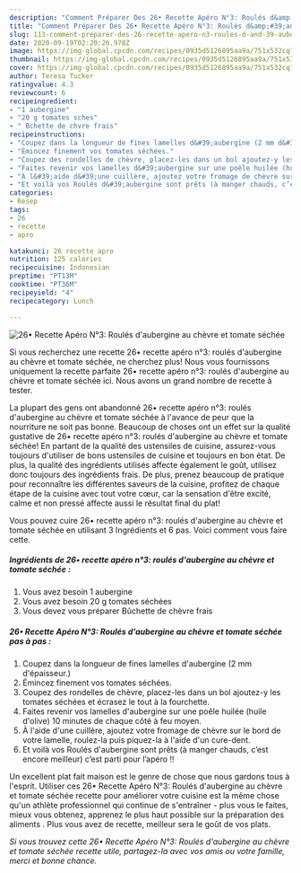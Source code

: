 ```yaml
---
description: "Comment Préparer Des 26• Recette Apéro N°3: Roulés d&amp;#39;aubergine au chèvre et tomate séchée"
title: "Comment Préparer Des 26• Recette Apéro N°3: Roulés d&amp;#39;aubergine au chèvre et tomate séchée"
slug: 113-comment-preparer-des-26-recette-apero-n3-roules-d-and-39-aubergine-au-chevre-et-tomate-sechee
date: 2020-09-19T02:20:26.978Z
image: https://img-global.cpcdn.com/recipes/0935d5126895aa9a/751x532cq70/26•-recette-apero-n3-roules-daubergine-au-chevre-et-tomate-sechee-photo-principale-de-la-recette.jpg
thumbnail: https://img-global.cpcdn.com/recipes/0935d5126895aa9a/751x532cq70/26•-recette-apero-n3-roules-daubergine-au-chevre-et-tomate-sechee-photo-principale-de-la-recette.jpg
cover: https://img-global.cpcdn.com/recipes/0935d5126895aa9a/751x532cq70/26•-recette-apero-n3-roules-daubergine-au-chevre-et-tomate-sechee-photo-principale-de-la-recette.jpg
author: Teresa Tucker
ratingvalue: 4.3
reviewcount: 6
recipeingredient:
- "1 aubergine"
- "20 g tomates sches"
- " Bchette de chvre frais"
recipeinstructions:
- "Coupez dans la longueur de fines lamelles d&#39;aubergine (2 mm d&#39;épaisseur.)"
- "Émincez finement vos tomates séchées."
- "Coupez des rondelles de chèvre, placez-les dans un bol ajoutez-y les tomates séchées et écrasez le tout à la fourchette."
- "Faites revenir vos lamelles d&#39;aubergine sur une poêle huilée (huile d&#39;olive) 10 minutes de chaque côté à feu moyen."
- "À l&#39;aide d&#39;une cuillère, ajoutez votre fromage de chèvre sur le bord de votre lamelle, roulez-la puis piquez-la à l&#39;aide d&#39;un cure-dent."
- "Et voilà vos Roulés d&#39;aubergine sont prêts (à manger chauds, c’est encore meilleur) c’est parti pour l’apéro !!"
categories:
- Resep
tags:
- 26
- recette
- apro

katakunci: 26 recette apro 
nutrition: 125 calories
recipecuisine: Indonesian
preptime: "PT13M"
cooktime: "PT36M"
recipeyield: "4"
recipecategory: Lunch

---
```



![26• Recette Apéro N°3: Roulés d&#39;aubergine au chèvre et tomate séchée](https://img-global.cpcdn.com/recipes/0935d5126895aa9a/751x532cq70/26•-recette-apero-n3-roules-daubergine-au-chevre-et-tomate-sechee-photo-principale-de-la-recette.jpg)

Si vous recherchez une recette 26• recette apéro n°3: roulés d&#39;aubergine au chèvre et tomate séchée, ne cherchez plus! Nous vous fournissons uniquement la recette parfaite 26• recette apéro n°3: roulés d&#39;aubergine au chèvre et tomate séchée ici. Nous avons un grand nombre de recette à tester.

La plupart des gens ont abandonné 26• recette apéro n°3: roulés d&#39;aubergine au chèvre et tomate séchée à l'avance de peur que la nourriture ne soit pas bonne. Beaucoup de choses ont un effet sur la qualité gustative de 26• recette apéro n°3: roulés d&#39;aubergine au chèvre et tomate séchée! En partant de la qualité des ustensiles de cuisine, assurez-vous toujours d'utiliser de bons ustensiles de cuisine et toujours en bon état. De plus, la qualité des ingrédients utilisés affecte également le goût, utilisez donc toujours des ingrédients frais. De plus, prenez beaucoup de pratique pour reconnaître les différentes saveurs de la cuisine, profitez de chaque étape de la cuisine avec tout votre cœur, car la sensation d'être excité, calme et non pressé affecte aussi le résultat final du plat!

<!--inarticleads1-->

Vous pouvez cuire 26• recette apéro n°3: roulés d&#39;aubergine au chèvre et tomate séchée en utilisant 3 Ingrédients et 6 pas. Voici comment vous faire cette.

##### Ingrédients de 26• recette apéro n°3: roulés d&#39;aubergine au chèvre et tomate séchée :

1. Vous avez besoin 1 aubergine
1. Vous avez besoin 20 g tomates séchées
1. Vous devez vous préparer  Bûchette de chèvre frais




<!--inarticleads2-->

##### 26• Recette Apéro N°3: Roulés d&#39;aubergine au chèvre et tomate séchée pas à pas :

1. Coupez dans la longueur de fines lamelles d&#39;aubergine (2 mm d&#39;épaisseur.)
1. Émincez finement vos tomates séchées.
1. Coupez des rondelles de chèvre, placez-les dans un bol ajoutez-y les tomates séchées et écrasez le tout à la fourchette.
1. Faites revenir vos lamelles d&#39;aubergine sur une poêle huilée (huile d&#39;olive) 10 minutes de chaque côté à feu moyen.
1. À l&#39;aide d&#39;une cuillère, ajoutez votre fromage de chèvre sur le bord de votre lamelle, roulez-la puis piquez-la à l&#39;aide d&#39;un cure-dent.
1. Et voilà vos Roulés d&#39;aubergine sont prêts (à manger chauds, c’est encore meilleur) c’est parti pour l’apéro !!




<!--inarticleads1-->

<p>
Un excellent plat fait maison est le genre de chose que nous gardons tous à l'esprit. Utiliser ces 26• Recette Apéro N°3: Roulés d&#39;aubergine au chèvre et tomate séchée recette pour améliorer votre cuisine est la même chose qu'un athlète professionnel qui continue de s'entraîner - plus vous le faites, mieux vous obtenez, apprenez le plus haut possible sur la préparation des aliments . Plus vous avez de recette, meilleur sera le goût de vos plats.
</p>

<p>
<i>Si vous trouvez cette 26• Recette Apéro N°3: Roulés d&#39;aubergine au chèvre et tomate séchée recette utile, partagez-la avec vos amis ou votre famille, merci et bonne chance.</i>
</p>
